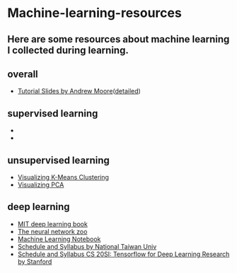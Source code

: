 # Machine-learning-resources

Here are some resources about machine learning I collected during learning.
---

## overall
- [Tutorial Slides by Andrew Moore](https://www.autonlab.org/tutorials)([detailed](https://www.autonlab.org/tutorials/index.html))

## supervised learning
- 
- 

## unsupervised learning
- [Visualizing K-Means Clustering](https://www.naftaliharris.com/blog/visualizing-k-means-clustering/)
- [Visualizing PCA](http://setosa.io/ev/principal-component-analysis/)

## deep learning
- [MIT deep learning book](http://www.deeplearningbook.org/)
- [The neural network zoo](http://www.asimovinstitute.org/neural-network-zoo/)
- [Machine Learning Notebook](https://mlnotebook.github.io/)
- [Schedule and Syllabus by National Taiwan Univ](https://www.csie.ntu.edu.tw/~yvchen/f106-adl/syllabus.html)
- [Schedule and Syllabus CS 20SI: Tensorflow for Deep Learning Research by Stanford](https://web.stanford.edu/class/cs20si/syllabus.html)
